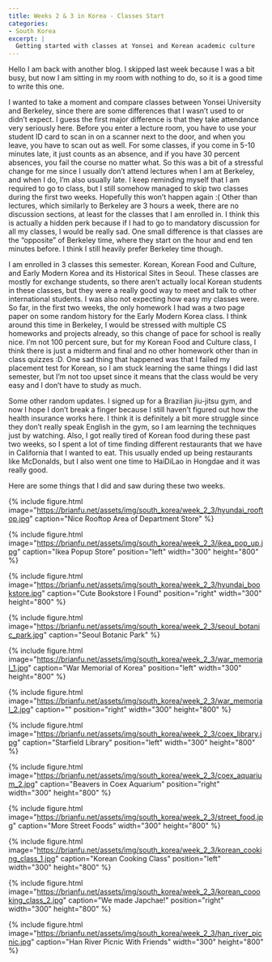 ```yaml
---
title: Weeks 2 & 3 in Korea - Classes Start
categories:
- South Korea
excerpt: |
  Getting started with classes at Yonsei and Korean academic culture
---
```


Hello I am back with another blog. I skipped last week because I was a bit busy, but now I am sitting in my room with nothing to do, so it is a good time to write this one. 

I wanted to take a moment and compare classes between Yonsei University and Berkeley, since there are some differences that I wasn’t used to or didn’t expect. I guess the first major difference is that they take attendance very seriously here. Before you enter a lecture room, you have to use your student ID card to scan in on a scanner next to the door, and when you leave, you have to scan out as well. For some classes, if you come in 5-10 minutes late, it just counts as an absence, and if you have 30 percent absences, you fail the course no matter what. So this was a bit of a stressful change for me since I usually don’t attend lectures when I am at Berkeley, and when I do, I’m also usually late. I keep reminding myself that I am required to go to class, but I still somehow managed to skip two classes during the first two weeks. Hopefully this won’t happen again :(
Other than lectures, which similarly to Berkeley are 3 hours a week, there are no discussion sections, at least for the classes that I am enrolled in. I think this is actually a hidden perk because if I had to go to mandatory discussion for all my classes, I would be really sad. One small difference is that classes are the “opposite” of Berkeley time, where they start on the hour and end ten minutes before. I think I still heavily prefer Berkeley time though.
 
I am enrolled in 3 classes this semester. Korean, Korean Food and Culture, and Early Modern Korea and its Historical Sites in Seoul. These classes are mostly for exchange students, so there aren’t actually local Korean students in these classes, but they were a really good way to meet and talk to other international students. I was also not expecting how easy my classes were. So far, in the first two weeks, the only homework I had was a two page paper on some random history for the Early Modern Korea class. I think around this time in Berkeley, I would be stressed with multiple CS homeworks and projects already, so this change of pace for school is really nice. I’m not 100 percent sure, but for my Korean Food and Culture class, I think there is just a midterm and final and no other homework other than in class quizzes :D. One sad thing that happened was that I failed my placement test for Korean, so I am stuck learning the same things I did last semester, but I’m not too upset since it means that the class would be very easy and I don’t have to study as much. 

Some other random updates. I signed up for a Brazilian jiu-jitsu gym, and now I hope I don’t break a finger because I still haven’t figured out how the health insurance works here. I think it is definitely a bit more struggle since they don’t really speak English in the gym, so I am learning the techniques just by watching. Also, I got really tired of Korean food during these past two weeks, so I spent a lot of time finding different restaurants that we have in California that I wanted to eat. This usually ended up being restaurants like McDonalds, but I also went one time to HaiDiLao in Hongdae and it was really good. 

Here are some things that I did and saw during these two weeks.

{% include figure.html image="https://brianfu.net/assets/img/south_korea/week_2_3/hyundai_rooftop.jpg" caption="Nice Rooftop Area of Department Store" %}

{% include figure.html image="https://brianfu.net/assets/img/south_korea/week_2_3/ikea_pop_up.jpg" caption="Ikea Popup Store" position="left" width="300" height="800" %}

{% include figure.html image="https://brianfu.net/assets/img/south_korea/week_2_3/hyundai_bookstore.jpg" caption="Cute Bookstore I Found" position="right" width="300" height="800" %}

{% include figure.html image="https://brianfu.net/assets/img/south_korea/week_2_3/seoul_botanic_park.jpg" caption="Seoul Botanic Park" %}

{% include figure.html image="https://brianfu.net/assets/img/south_korea/week_2_3/war_memorial_1.jpg" caption="War Memorial of Korea" position="left" width="300" height="800" %}

{% include figure.html image="https://brianfu.net/assets/img/south_korea/week_2_3/war_memorial_2.jpg" caption="" position="right" width="300" height="800" %}

{% include figure.html image="https://brianfu.net/assets/img/south_korea/week_2_3/coex_library.jpg" caption="Starfield Library" position="left" width="300" height="800" %}

{% include figure.html image="https://brianfu.net/assets/img/south_korea/week_2_3/coex_aquarium_2.jpg" caption="Beavers in Coex Aquarium" position="right" width="300" height="800" %}

{% include figure.html image="https://brianfu.net/assets/img/south_korea/week_2_3/street_food.jpg" caption="More Street Foods"  width="300" height="800" %}

{% include figure.html image="https://brianfu.net/assets/img/south_korea/week_2_3/korean_cooking_class_1.jpg" caption="Korean Cooking Class" position="left" width="300" height="800" %}

{% include figure.html image="https://brianfu.net/assets/img/south_korea/week_2_3/korean_coooking_class_2.jpg" caption="We made Japchae!" position="right" width="300" height="800" %}

{% include figure.html image="https://brianfu.net/assets/img/south_korea/week_2_3/han_river_picnic.jpg" caption="Han River Picnic With Friends" width="300" height="800" %}